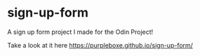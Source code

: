 # sign-up-form

A sign up form project I made for the Odin Project!

Take a look at it here https://purpleboxe.github.io/sign-up-form/